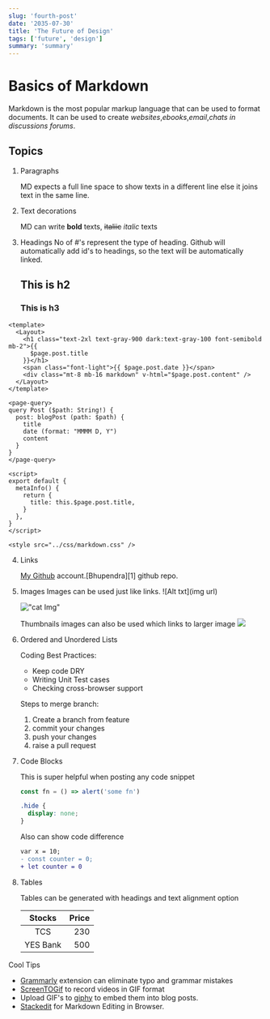 ```yaml
---
slug: 'fourth-post'
date: '2035-07-30'
title: 'The Future of Design'
tags: ['future', 'design']
summary: 'summary'
---
```


# Basics of Markdown

Markdown is the most popular markup language that can be used to format documents. It can be used to create _websites_,_ebooks_,_email_,_chats in discussions forums_.

## Topics

1. Paragraphs

   MD expects a full line space to show texts in a different line else it joins text in the same line.

2. Text decorations

   MD can write **bold** texts, ~~italiic~~ _italic_ texts

3. Headings No of #'s represent the type of heading. Github will automatically add id's to headings, so the text will be automatically linked.
   ## This is h2
   ### This is h3

```vue
<template>
  <Layout>
    <h1 class="text-2xl text-gray-900 dark:text-gray-100 font-semibold mb-2">{{
      $page.post.title
    }}</h1>
    <span class="font-light">{{ $page.post.date }}</span>
    <div class="mt-8 mb-16 markdown" v-html="$page.post.content" />
  </Layout>
</template>

<page-query>
query Post ($path: String!) {
  post: blogPost (path: $path) {
    title
    date (format: "MMMM D, Y")
    content
  }
}
</page-query>

<script>
export default {
  metaInfo() {
    return {
      title: this.$page.post.title,
    }
  },
}
</script>

<style src="../css/markdown.css" />
```

4. Links

   [My Github](https://github.com/bhupendra1011 'all repos') account.[Bhupendra][1] github repo.

5. Images Images can be used just like links. ![Alt txt](img url)

   !["cat Img"](http://placekitten.com/200/200)

   Thumbnails images can also be used which links to larger image [<img src="http://placekitten.com/20/20">](http://placekitten.com/200/200)

6. Ordered and Unordered Lists

   Coding Best Practices:

   - Keep code DRY
   - Writing Unit Test cases
   - Checking cross-browser support

   Steps to merge branch:

   1. Create a branch from feature
   1. commit your changes
   1. push your changes
   1. raise a pull request

7. Code Blocks

   This is super helpful when posting any code snippet

   ```js
   const fn = () => alert('some fn')
   ```

   ```css
   .hide {
     display: none;
   }
   ```

   Also can show code difference

   ```diff
   var x = 10;
   - const counter = 0;
   + let counter = 0
   ```

8. Tables

   Tables can be generated with headings and text alignment option

   |  Stocks  | Price |
   | :------: | ----: |
   |   TCS    |   230 |
   | YES Bank |   500 |

Cool Tips

- [Grammarly](https://marketplace.visualstudio.com/items?itemName=znck.grammarly) extension can eliminate typo and grammar mistakes
- [ScreenTOGif](https://www.screentogif.com/) to record videos in GIF format
- Upload GIF's to [giphy](https://giphy.com/) to embed them into blog posts.
- [Stackedit](https://stackedit.io/) for Markdown Editing in Browser.
